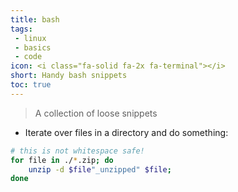 ```yaml
---
title: bash
tags:
 - linux
 - basics
 - code
icon: <i class="fa-solid fa-2x fa-terminal"></i>
short: Handy bash snippets 
toc: true
---
```


> A collection of loose snippets

- Iterate over files in a directory and do something:

```bash
# this is not whitespace safe!
for file in ./*.zip; do
    unzip -d $file"_unzipped" $file;
done
```
